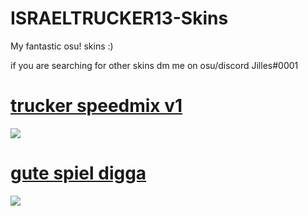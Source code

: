 # ISRAELTRUCKER13-Skins

My fantastic osu! skins :)

if you are searching for other skins dm me on osu/discord
Jilles#0001




# [trucker speedmix v1](https://cdn.discordapp.com/attachments/1026255656937865276/1026255688642609192/trucker_speedmix_v1.osk)
![]([https://cdn.discordapp.com/attachments/1026255656937865276/1026256736815951962/screenshot475.jpg](https://cdn.discordapp.com/attachments/992556467137826889/1030437159456493618/screenshot525.jpg))

# [gute spiel digga](https://cdn.discordapp.com/attachments/742865381382815824/1030219668125913178/gute_spiel_digga.osk)
![](https://cdn.discordapp.com/attachments/742865381382815824/1030220335267721287/screenshot499.jpg)
